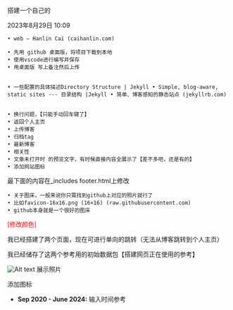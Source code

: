 搭建一个自己的

2023年8月29日
10:09

	• web – Hanlin Cai (caihanlin.com)

	• 先用 github 桌面版，将项目下载到本地
	• 使用vscode进行编写并保存
	• 用桌面版 写上备注然后上传


	• 一些配置的具体描述Directory Structure | Jekyll • Simple, blog-aware, static sites --- 目录结构 |Jekyll • 简单、博客感知的静态站点 (jekyllrb.com)


	• 换行问题，【只能手动回车键了】
	• 返回个人主页
	• 上传博客
	• 归档tag
	• 最新博客
	• 相关性
	• 文章未打开时 的预览文字，有时候直接内容全展示了【差不多吧，还是有的】
	• 添加网站图标

最下面的内容在_includes footer.html上修改

	• 关于图床，一般来说你只需找到github上对应的照片就行了
	• 比如favicon-16x16.png (16×16) (raw.githubusercontent.com)
	• github本身就是一个很好的图床

<font color='red'>[修改颜色]</font> 



我已经搭建了两个页面，现在可进行单向的跳转（无法从博客跳转到个人主页）

我已经储存了这两个参考用的初始数据包【搭建网页正在使用的参考】

![Alt text](/path/to/img.jpg "Optional title") 展示照片



<link rel="shortcut icon" href="{{ site.url }}/images/fav.ico">
添加图标



- **Sep 2020 - June 2024:** 输入时间参考
